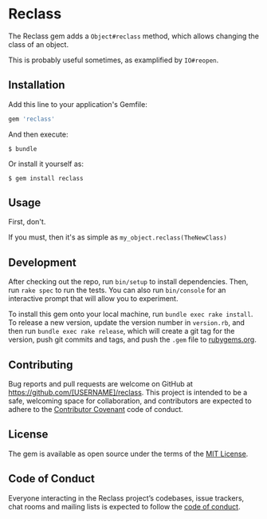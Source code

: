 # Reclass

The Reclass gem adds a `Object#reclass` method, which allows changing the class of an object.

This is probably useful sometimes, as examplified by `IO#reopen`.

## Installation

Add this line to your application's Gemfile:

```ruby
gem 'reclass'
```

And then execute:

    $ bundle

Or install it yourself as:

    $ gem install reclass

## Usage

First, don't.

If you must, then it's as simple as `my_object.reclass(TheNewClass)`

## Development

After checking out the repo, run `bin/setup` to install dependencies. Then, run `rake spec` to run the tests. You can also run `bin/console` for an interactive prompt that will allow you to experiment.

To install this gem onto your local machine, run `bundle exec rake install`. To release a new version, update the version number in `version.rb`, and then run `bundle exec rake release`, which will create a git tag for the version, push git commits and tags, and push the `.gem` file to [rubygems.org](https://rubygems.org).

## Contributing

Bug reports and pull requests are welcome on GitHub at https://github.com/[USERNAME]/reclass. This project is intended to be a safe, welcoming space for collaboration, and contributors are expected to adhere to the [Contributor Covenant](http://contributor-covenant.org) code of conduct.

## License

The gem is available as open source under the terms of the [MIT License](https://opensource.org/licenses/MIT).

## Code of Conduct

Everyone interacting in the Reclass project’s codebases, issue trackers, chat rooms and mailing lists is expected to follow the [code of conduct](https://github.com/[USERNAME]/reclass/blob/master/CODE_OF_CONDUCT.md).

